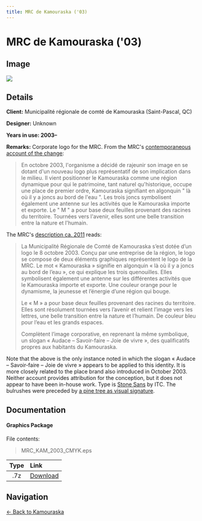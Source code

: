 ```yaml
---
title: MRC de Kamouraska ('03)
---
```


# MRC de Kamouraska ('03)

## Image

<img src="https://f001.backblazeb2.com/b2api/v1/b2_download_file_by_id?fileId=4_z28c49eac21252eda5eb50012_f1177ef3a26dde08e_d20181031_m000636_c001_v0001106_t0041" class="focus-image">

## Details

**Client:** Municipalité régionale de comté de Kamouraska (Saint-Pascal, QC)

**Designer:** Unknown

**Years in use: 2003–**

**Remarks:** Corporate logo for the MRC. From the MRC's [contemporaneous account of the change](https://web.archive.org/web/20031102025519fw_/http://www.kamouraska.com:80/Quotidien/MRC/FrameMRC.html):
> En octobre 2003, l'organisme a décidé de rajeunir son image en se dotant d'un nouveau logo plus représentatif de son implication dans le milieu. Il vient positionner le Kamouraska comme une région dynamique pour qui le patrimoine, tant naturel qu'historique, occupe une place de premier ordre, Kamouraska signifiant en algonquin " là où il y a joncs au bord de l'eau ". Les trois joncs symbolisent également une antenne sur les activités que le Kamouraska importe et exporte. Le " M " a pour base deux feuilles provenant des racines du territoire. Tournées vers l'avenir, elles sont une belle transition entre la nature et l'humain.

The MRC's [description ca. 2011](http://archive.is/GPwMF) reads:
>La Municipalité Régionale de Comté de Kamouraska s’est dotée d’un logo le 8 octobre 2003. Conçu par une entreprise de la région, le logo se compose de deux éléments graphiques représentent le logo de la MRC. Le mot « Kamouraska » signifie en algonquin « là où il y a joncs au bord de l’eau », ce qui explique les trois quenouilles. Elles symbolisent également une antenne sur les différentes activités que le Kamouraska importe et exporte. Une couleur orange pour le dynamisme, la jeunesse et l’énergie d’une région qui bouge.
>
>Le « M » a pour base deux feuilles provenant des racines du territoire. Elles sont résolument tournées vers l’avenir et relient l’image vers les lettres, une belle transition entre la nature et l’humain. De couleur bleu pour l’eau et les grands espaces.
>
>Complètent l’image corporative, en reprenant la même symbolique, un slogan « Audace – Savoir-faire – Joie de vivre », des qualificatifs propres aux habitants du Kamouraska.

Note that the above is the only instance noted in which the slogan « Audace – Savoir-faire – Joie de vivre » appears to be applied to this identity. It is more closely related to the place brand also introduced in October 2003. Neither account provides attribution for the conception, but it does not appear to have been in-house work. Type is [Stone Sans](https://www.linotype.com/811/itc-stone-sans-family.html) by ITC. The bulrushes were preceded by [a pine tree as visual signature](MRC.html).

## Documentation

#### Graphics Package

File contents:
> MRC_KAM_2003_CMYK.eps  

| Type | Link |
| :---: | :--- |
| .7z | [Download](https://f001.backblazeb2.com/file/nation-branding-now/NA/CA/QC/01/KAM/MRC_KAM_2003.7z) |

## Navigation

[← Back to Kamouraska](../KAM.html)
